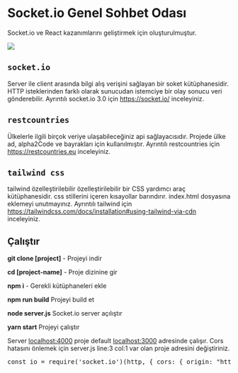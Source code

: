 # Socket.io Genel Sohbet Odası

Socket.io ve React kazanımlarını geliştirmek için oluşturulmuştur.

![](https://media.giphy.com/media/aWBB3o46zBi3yMIFvq/giphy.gif)

## `socket.io`
Server ile client arasında bilgi alış verişini sağlayan bir soket kütüphanesidir. 
HTTP isteklerinden farklı olarak sunucudan istemciye bir olay sonucu veri gönderebilir.
Ayrıntılı socket.io 3.0 için https://socket.io/ inceleyiniz.

## `restcountries`
Ülkelerle ilgili birçok veriye ulaşabileceğiniz api sağlayacısıdır.
Projede ülke ad, alpha2Code ve bayrakları için kullanılmıştır.
Ayrıntılı restcountries için https://restcountries.eu inceleyiniz.

## `tailwind css`
tailwind özelleştirilebilir özelleştirilebilir bir CSS yardımcı araç kütüphanesidir.
css stillerini içeren kısayollar barındırır.
index.html dosyasına <link href="https://unpkg.com/tailwindcss@^2/dist/tailwind.min.css" rel="stylesheet"> eklemeyi unutmayınız.
Ayrıntılı tailwind için https://tailwindcss.com/docs/installation#using-tailwind-via-cdn inceleyiniz.

## Çalıştır
**git clone [project]** - Projeyi indir 

**cd [project-name]** - Proje dizinine gir

**npm i** - Gerekli kütüphaneleri ekle

**npm run build** Projeyi build et

**node server.js** Socket.io server açılıştır

**yarn start** Projeyi çalıştır

Server <a href="localhost:4000" rel="nofollow">localhost:4000</a> proje default <a href="localhost:3000" rel="nofollow">localhost:3000</a> adresinde çalışır.
Cors hatasını önlemek için server.js line:3 col:1 var olan proje adresini değiştiriniz.

<pre>const io = require('socket.io')(http, { cors: { origin: "http://localhost:3000", credentials: true } });</pre>
